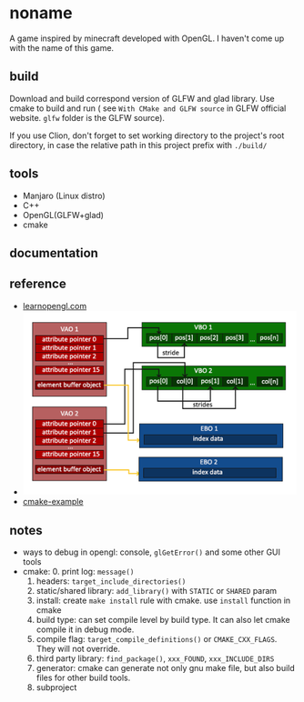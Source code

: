 # noname

A game inspired by minecraft developed with OpenGL. I haven't come up with the name of this game.

## build

Download and build correspond version of GLFW and glad library. Use cmake to build and run (
see `With CMake and GLFW source` in GLFW official website. `glfw` folder is the GLFW source).

If you use Clion, don't forget to set working directory to the project's root directory, in case the relative path in
this project prefix with `./build/`

## tools

* Manjaro (Linux distro)
* C++
* OpenGL(GLFW+glad)
* cmake

## documentation

## reference

* [learnopengl.com](https://learnopengl.com/)
* ![relationship between VAO,VBO and EBO](documentation/img/img.png)
* [cmake-example](https://github.com/ttroy50/cmake-examples)

## notes
* ways to debug in opengl: console, `glGetError()` and some other GUI tools
* cmake:
    0. print log: `message()`
    1. headers: `target_include_directories()`
    2. static/shared library: `add_library()` with `STATIC` or `SHARED` param
    3. install: create `make install` rule with cmake. use `install` function in cmake
    4. build type: can set compile level by build type. It can also let cmake compile it in debug mode.
    5. compile flag: `target_compile_definitions()` or `CMAKE_CXX_FLAGS`. They will not override.
    6. third party library: `find_package()`, `xxx_FOUND`, `xxx_INCLUDE_DIRS`
    7. generator: cmake can generate not only gnu make file, but also build files for other build tools.
    8. subproject
